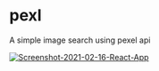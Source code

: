 # pexl
<p>A simple image search using pexel api</p>

<a href='https://postimg.cc/ThP8Xs0Q' target='_blank'><img src='https://i.postimg.cc/J7NRjVkw/Screenshot-2021-02-16-React-App.jpg' border='0' alt='Screenshot-2021-02-16-React-App'/></a>
